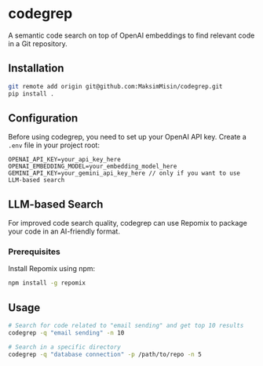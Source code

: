 # codegrep

A semantic code search on top of OpenAI embeddings to find relevant code in a Git repository.

## Installation

```bash
git remote add origin git@github.com:MaksimMisin/codegrep.git
pip install .
```

## Configuration

Before using codegrep, you need to set up your OpenAI API key. Create a `.env` file in your project root:

```env
OPENAI_API_KEY=your_api_key_here
OPENAI_EMBEDDING_MODEL=your_embedding_model_here
GEMINI_API_KEY=your_gemini_api_key_here // only if you want to use LLM-based search
```

## LLM-based Search

For improved code search quality, codegrep can use Repomix to package your code in an AI-friendly format.

### Prerequisites
Install Repomix using npm:
```bash
npm install -g repomix
```

## Usage

```bash
# Search for code related to "email sending" and get top 10 results
codegrep -q "email sending" -n 10

# Search in a specific directory
codegrep -q "database connection" -p /path/to/repo -n 5
```
